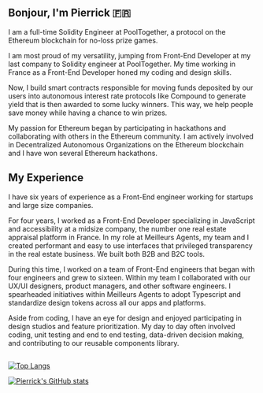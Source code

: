 ## Bonjour, I'm Pierrick 🇫🇷

I am a full-time Solidity Engineer at PoolTogether, a protocol on the Ethereum blockchain for no-loss prize games. 

I am most proud of my versatility, jumping from Front-End Developer at my last company to Solidity engineer at PoolTogether. My time working in France as a Front-End Developer honed my coding and design skills. 

Now, I build smart contracts responsible for moving funds deposited by our users into autonomous interest rate protocols like Compound to generate yield that is then awarded to some lucky winners. This way, we help people save money while having a chance to win prizes.

My passion for Ethereum began by participating in hackathons and collaborating with others in the Ethereum community. I am actively involved in Decentralized Autonomous Organizations on the Ethereum blockchain and I have won several Ethereum hackathons.

## My Experience

I have six years of experience as a Front-End engineer working for startups and large size companies. 

For four years, I worked as a Front-End Developer specializing in JavaScript and accessibility at a midsize company, the number one real estate appraisal platform in France. In my role at Meilleurs Agents, my team and I created performant and easy to use interfaces that privileged transparency in the real estate business. We built both B2B and B2C tools. 

During this time, I worked on a team of Front-End engineers that began with four engineers and grew to sixteen. Within my team I collaborated with our UX/UI designers, product managers, and other software engineers. I spearheaded initiatives within Meilleurs Agents to adopt Typescript and standardize design tokens across all our apps and platforms.

Aside from coding, I have an eye for design and enjoyed participating in design studios and feature prioritization. My day to day often involved coding, unit testing and end to end testing, data-driven decision making, and contributing to our reusable components library.

##

[![Top Langs](https://github-readme-stats.vercel.app/api/top-langs/?username=pierrickgt&layout=compact)](https://pierrick.turelier.com)

[![Pierrick's GitHub stats](https://github-readme-stats.vercel.app/api?username=pierrickgt&show_icons=true)](https://pierrick.turelier.com)

